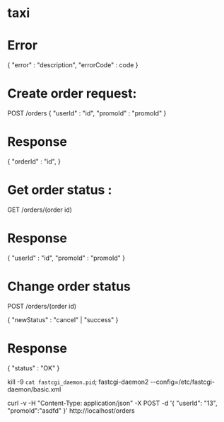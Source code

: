 # taxi

# Error
{
    "error" : "description",
    "errorCode" : code
}


# Create order request:
POST /orders
{
    "userId" : "id",
    "promoId" : "promoId"
}

# Response
{
    "orderId" : "id",
}

# Get order status :

GET /orders/(order id)

# Response
{
    "userId" : "id",
    "promoId" : "promoId"
}

# Change order status

POST /orders/(order id)

{
    "newStatus" : "cancel" | "success"
}

# Response
{
    "status" : "OK"
}


kill -9 `cat fastcgi_daemon.pid`; fastcgi-daemon2 --config=/etc/fastcgi-daemon/basic.xml

curl -v -H "Content-Type: application/json" -X POST -d '{  "userId": "13", "promoId":"asdfd" }' http://localhost/orders


